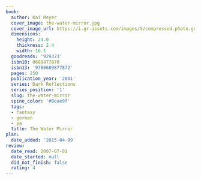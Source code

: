 ```yaml
---
book:
  author: Kai Meyer
  cover_image: the-water-mirror.jpg
  cover_image_url: https://i.gr-assets.com/images/S/compressed.photo.goodreads.com/books/1327994676l/929373.jpg
  dimensions:
    height: 24.0
    thickness: 2.4
    width: 16.1
  goodreads: '929373'
  isbn10: 0689877870
  isbn13: '9780689877872'
  pages: 250
  publication_year: '2001'
  series: Dark Reflections
  series_position: '1'
  slug: the-water-mirror
  spine_color: '#8eae9f'
  tags:
  - fantasy
  - german
  - ya
  title: The Water Mirror
plan:
  date_added: '2015-04-09'
review:
  date_read: 2007-07-01
  date_started: null
  did_not_finish: false
  rating: 4
---
```

